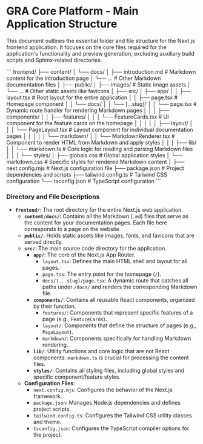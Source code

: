 # GRA Core Platform - Main Application Structure

This document outlines the essential folder and file structure for the Next.js frontend application. It focuses on the core files required for the application's functionality and preview generation, excluding auxiliary build scripts and Sphinx-related directories.

\`\`\`
frontend/
├── content/
│   └── docs/
│       ├── introduction.md         # Markdown content for the introduction page
│       └── ...                     # Other Markdown documentation files
│
├── public/
│   ├── images/                     # Static image assets
│   └── ...                         # Other static assets like favicons
│
├── src/
│   ├── app/
│   │   ├── layout.tsx              # Root layout for the entire application
│   │   ├── page.tsx                # Homepage component
│   │   └── docs/
│   │       └── [...slug]/
│   │           └── page.tsx        # Dynamic route handler for rendering Markdown pages
│   │
│   ├── components/
│   │   ├── features/
│   │   │   └── FeatureCards.tsx    # UI component for the feature cards on the homepage
│   │   │
│   │   ├── layout/
│   │   │   └── PageLayout.tsx      # Layout component for individual documentation pages
│   │   │
│   │   └── markdown/
│   │       └── MarkdownRenderer.tsx # Component to render HTML from Markdown and apply styles
│   │
│   ├── lib/
│   │   └── markdown.ts             # Core logic for reading and parsing Markdown files
│   │
│   └── styles/
│       ├── globals.css             # Global application styles
│       └── markdown.css            # Specific styles for rendered Markdown content
│
├── next.config.mjs                 # Next.js configuration file
├── package.json                    # Project dependencies and scripts
├── tailwind.config.ts              # Tailwind CSS configuration
└── tsconfig.json                   # TypeScript configuration
\`\`\`

### Directory and File Descriptions

*   **`frontend/`**: The root directory for the entire Next.js web application.
    *   **`content/docs/`**: Contains all the Markdown (`.md`) files that serve as the content for your documentation pages. Each file here corresponds to a page on the website.
    *   **`public/`**: Holds static assets like images, fonts, and favicons that are served directly.
    *   **`src/`**: The main source code directory for the application.
        *   **`app/`**: The core of the Next.js App Router.
            *   `layout.tsx`: Defines the main HTML shell and layout for all pages.
            *   `page.tsx`: The entry point for the homepage (`/`).
            *   `docs/[...slug]/page.tsx`: A dynamic route that catches all paths under `/docs/` and renders the corresponding Markdown file.
        *   **`components/`**: Contains all reusable React components, organized by their function.
            *   `features/`: Components that represent specific features of a page (e.g., `FeatureCards`).
            *   `layout/`: Components that define the structure of pages (e.g., `PageLayout`).
            *   `markdown/`: Components specifically for handling Markdown rendering.
        *   **`lib/`**: Utility functions and core logic that are not React components. `markdown.ts` is crucial for processing the content files.
        *   **`styles/`**: Contains all styling files, including global styles and specific component/feature styles.
    *   **Configuration Files**:
        *   `next.config.mjs`: Configures the behavior of the Next.js framework.
        *   `package.json`: Manages Node.js dependencies and defines project scripts.
        *   `tailwind.config.ts`: Configures the Tailwind CSS utility classes and theme.
        *   `tsconfig.json`: Configures the TypeScript compiler options for the project.
